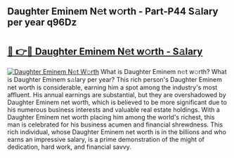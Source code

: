 ## Daughter Eminem N𝚎t w𝚘rth - Part-P44 S𝚊lary per year q96Dz

# <h2><a href="http://gc30pu.nevu.top/?p=Daughter+Eminem">🔗 👉🔴 Daughter Eminem N𝚎t w𝚘rth - S𝚊lary</a></h2>

[![Daughter Eminem N𝚎t W𝚘rth](https://i.imgur.com/Oavwk0R.jpeg)](http://gc30pu.nevu.top/?p=Daughter+Eminem)
What is Daughter Eminem n𝚎t w𝚘rth? What is Daughter Eminem s𝚊lary per year?
This rich person's Daughter Eminem net worth is considerable, earning him a spot among the industry's most affluent. His annual earnings are substantial, but they are overshadowed by Daughter Eminem net worth, which is believed to be more significant due to his numerous business interests and valuable real estate holdings. With a Daughter Eminem net worth placing him among the world's richest, this man is celebrated for his business acumen and financial shrewdness. This rich individual, whose Daughter Eminem net worth is in the billions and who earns an impressive salary, is a prime demonstration of the might of dedication, hard work, and financial savvy.
